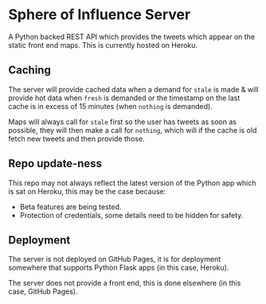 # Sphere of Influence Server
A Python backed REST API which provides the tweets which appear on the static front end maps.
This is currently hosted on Heroku.

## Caching
The server will provide cached data when a demand for `stale` is made & will provide hot data when 
`fresh` is demanded or the timestamp on the last cache is in excess of 15 minutes (when `nothing` is demanded).

Maps will always call for `stale` first so the user has tweets as soon as possible, they will then make 
a call for `nothing`, which will if the cache is old fetch new tweets and then provide those.

## Repo update-ness 
This repo may not always reflect the latest version of the Python app which is sat on Heroku, this may 
be the case because: 
  - Beta features are being tested. 
  - Protection of credentials, some details need to be hidden for safety.
  
## Deployment
The server is not deployed on GitHub Pages, it is for deployment somewhere that supports Python Flask apps 
(in this case, Heroku).

The server does not provide a front end, this is done elsewhere (in this case, GitHub Pages).
